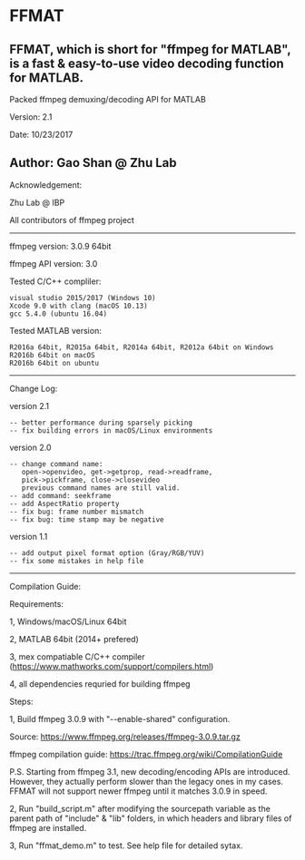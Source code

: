 # FFMAT
FFMAT, which is short for "ffmpeg for MATLAB", is a fast &amp; easy-to-use video decoding function for MATLAB.
----------------------------------------------------------------------------

Packed ffmpeg demuxing/decoding API for MATLAB

Version: 2.1

Date: 10/23/2017

Author: Gao Shan @ Zhu Lab
----------------------------------------------------------------------------
Acknowledgement:

Zhu Lab @ IBP

All contributors of ffmpeg project

----------------------------------------------------------------------------
ffmpeg version: 3.0.9 64bit

ffmpeg API version: 3.0

Tested C/C++ compliler: 
    
    visual studio 2015/2017 (Windows 10)
    Xcode 9.0 with clang (macOS 10.13)
    gcc 5.4.0 (ubuntu 16.04)
Tested MATLAB version: 
    
    R2016a 64bit, R2015a 64bit, R2014a 64bit, R2012a 64bit on Windows
    R2016b 64bit on macOS
    R2016b 64bit on ubuntu
    
----------------------------------------------------------------------------
Change Log:

version 2.1

	-- better performance during sparsely picking
	-- fix building errors in macOS/Linux environments

version 2.0

	-- change command name:
	   open->openvideo, get->getprop, read->readframe, 
	   pick->pickframe, close->closevideo
	   previous command names are still valid.
	-- add command: seekframe
	-- add AspectRatio property
	-- fix bug: frame number mismatch
	-- fix bug: time stamp may be negative

version 1.1

	-- add output pixel format option (Gray/RGB/YUV)
	-- fix some mistakes in help file

----------------------------------------------------------------------------
Compilation Guide:

Requirements:

1, Windows/macOS/Linux 64bit

2, MATLAB 64bit (2014+ prefered)

3, mex compatiable C/C++ compiler (https://www.mathworks.com/support/compilers.html)

4, all dependencies requried for building ffmpeg

Steps:

1, Build ffmpeg 3.0.9 with "--enable-shared" configuration.

   Source:
   https://www.ffmpeg.org/releases/ffmpeg-3.0.9.tar.gz
   
   ffmpeg compilation guide: 
   https://trac.ffmpeg.org/wiki/CompilationGuide
   
   P.S.
   Starting from ffmpeg 3.1, new decoding/encoding APIs are introduced. 
   However, they actually perform slower than the legacy ones in my cases.
   FFMAT will not support newer ffmpeg until it matches 3.0.9 in speed.

2, Run "build_script.m" after modifying the sourcepath variable as the parent 
   path of "include" & "lib" folders, in which headers and library files of ffmpeg are installed.
   
3, Run "ffmat_demo.m" to test. See help file for detailed sytax.
